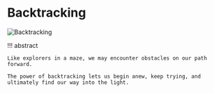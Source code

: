 # Backtracking

![Backtracking](../assets/covers/chapter_backtracking.jpg)

!!! abstract

    Like explorers in a maze, we may encounter obstacles on our path forward.

    The power of backtracking lets us begin anew, keep trying, and ultimately find our way into the light.
